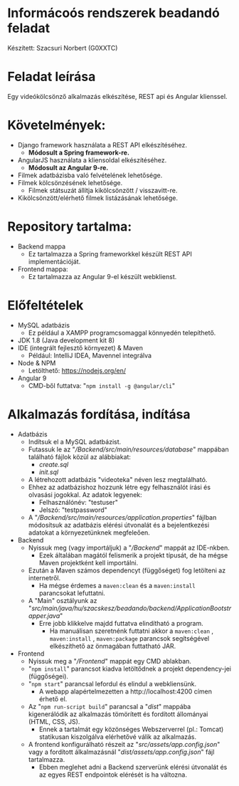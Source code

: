 # Informácoós rendszerek beadandó feladat
Készített: Szacsuri Norbert (G0XXTC)

# Feladat leírása
Egy videókölcsönző alkalmazás elkészítése, REST api és Angular klienssel.

# Követelmények:
* Django framework használata a REST API elkészítéséhez.
	* **Módosult a Spring framework-re.**
* AngularJS használata a kliensoldal elkészítéséhez.
	* **Módosult az Angular 9-re.**
* Filmek adatbázisba való felvételének lehetősége.
* Filmek kölcsönzésének lehetősége.
	* Filmek státsuzát állítja kikölcsönzött / visszavitt-re.
* Kikölcsönzött/elérhető filmek listázásának lehetősége.

# Repository tartalma:
* Backend mappa
	* Ez tartalmazza a Spring frameworkkel készült REST API implementációját.
* Frontend mappa:
	* Ez tartalmazza az Angular 9-el készült webklienst.
	
# Előfeltételek
* MySQL adatbázis
	* Ez például a XAMPP programcsomaggal könnyedén telepíthető.
* JDK 1.8 (Java development kit 8)
* IDE (integrált fejlesztő környezet) & Maven
	* Például: IntelliJ IDEA, Mavennel integrálva
* Node & NPM
	* Letölthető: https://nodejs.org/en/
* Angular 9
	* CMD-ből futtatva: "`npm install -g @angular/cli`"
	
# Alkalmazás fordítása, indítása
* Adatbázis
	* Indítsuk el a MySQL adatbázist.
	* Futassuk le az "*/Backend/src/main/resources/database*" mappában található fájlok közül az alábbiakat:
		* *create.sql*
		* *init.sql*
	* A létrehozott adatbázis "videoteka" néven lesz megtalálható.
	* Ehhez az adatbázishoz hozzunk létre egy felhasználót írási és olvasási jogokkal. Az adatok legyenek:
		* Felhasználónév: "testuser"
		* Jelszó: "testpassword"
	* A "*/Backend/src/main/resources/application.properties*" fájlban módosítsuk az adatbázis elérési útvonalát és a bejelentkezési adatokat a környezetünknek megfeleően.
* Backend
	* Nyissuk meg (vagy importáljuk) a "*/Backend*" mappát az IDE-nkben.
		* Ezek általában magától felismerik a projekt típusát, de ha mégse Maven projektként kell importálni.
	* Ezután a Maven számos dependencyt (függőséget) fog letölteni az internetről.
		* Ha mégse érdemes a `maven:clean` és a `maven:install` parancsokat lefuttatni.
	* A "Main" osztályunk az "*src/main/java/hu/szacskesz/beadando/backend/ApplicationBootstrapper.java*"
		* Erre jobb klikkelve majdd futtatva elindítható a program.
			* Ha manuálisan szeretnénk futtatni akkor a `maven:clean` , `maven:install` , `maven:package` parancsok segítségével elkészíthető az önmagában futtatható JAR.
* Frontend
	* Nyissuk meg a "*/Frontend*" mappát egy CMD ablakban.
	* "`npm install`" parancsot kiadva letöltődnek a projekt dependency-jei (függőségei).
	* "`npm start`" parancsal lefordul és elindul a webkliensünk.
		* A webapp alapértelmezetten a http://localhost:4200 címen érhető el.
	* Az "`npm run-script build`" parancsal a "*dist*"  mappába kigenerálódik az alkalmazás tömörített és fordított állományai (HTML, CSS, JS).
		* Ennek a tartalmát egy közönséges Webszerverrel (pl.: Tomcat) statikusan kiszolgálva elérhetővé válik az alkalmazás.
	* A frontend konfigurálható részeit az "*src/assets/app.config.json*" vagy a fordított álkalmazásnál "*dist/assets/app.config.json*" fájl tartalmazza.
		* Ebben meglehet adni a Backend szerverünk elérési útvonalát és az egyes REST endpointok elérését is ha változna.